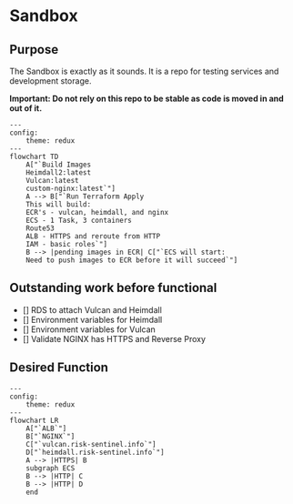 # Sandbox

## Purpose

The Sandbox is exactly as it sounds. It is a repo for testing services and development storage.

<strong>Important: Do not rely on this repo to be stable as code is moved in and out of it.</strong>

```mermaid
---
config:
    theme: redux
---
flowchart TD
    A["`Build Images
    Heimdall2:latest
    Vulcan:latest
    custom-nginx:latest`"]
    A --> B["`Run Terraform Apply
    This will build:
    ECR's - vulcan, heimdall, and nginx
    ECS - 1 Task, 3 containers
    Route53
    ALB - HTTPS and reroute from HTTP
    IAM - basic roles`"]
    B --> |pending images in ECR| C["`ECS will start:
    Need to push images to ECR before it will succeed`"]
```
## Outstanding work before functional

- [] RDS to attach Vulcan and Heimdall
- [] Environment variables for Heimdall
- [] Environment variables for Vulcan
- [] Validate NGINX has HTTPS and Reverse Proxy

## Desired Function

```mermaid
---
config:
    theme: redux
---
flowchart LR
    A["`ALB`"]
    B["`NGINX`"]
    C["`vulcan.risk-sentinel.info`"]
    D["`heimdall.risk-sentinel.info`"]
    A --> |HTTPS| B 
    subgraph ECS 
    B --> |HTTP| C
    B --> |HTTP| D
    end
```